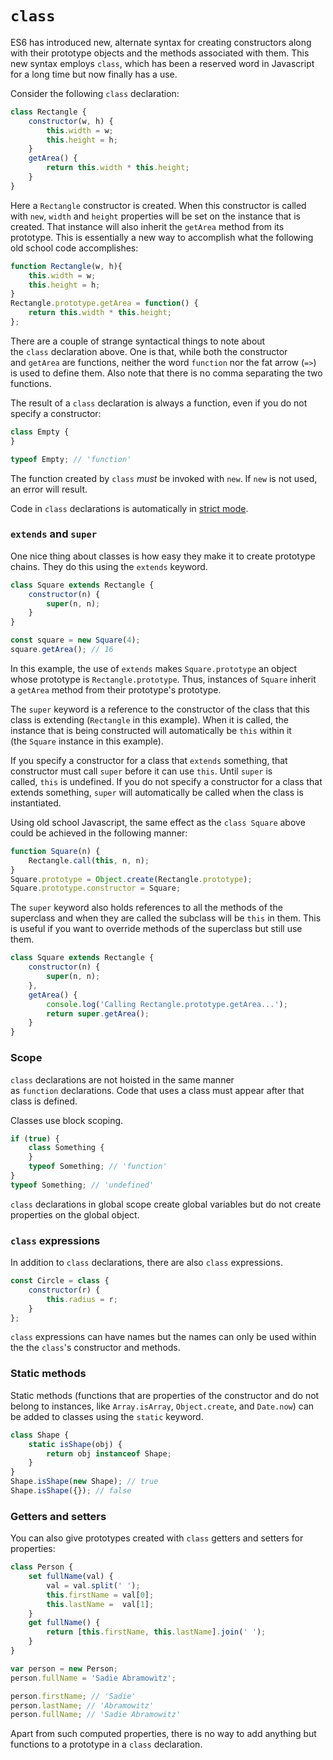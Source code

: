 # `class`

ES6 has introduced new, alternate syntax for creating constructors along with their prototype objects and the methods associated with them. This new syntax employs `class`, which has been a reserved word in Javascript for a long time but now finally has a use.

Consider the following `class` declaration:

```js
class Rectangle {
    constructor(w, h) {
        this.width = w;
        this.height = h;
    }
    getArea() {
        return this.width * this.height;
    }
}
```

Here a `Rectangle` constructor is created. When this constructor is called with `new`, `width` and `height` properties will be set on the instance that is created. That instance will also inherit the `getArea` method from its prototype. This is essentially a new way to accomplish what the following old school code accomplishes:

```js
function Rectangle(w, h){
    this.width = w;
    this.height = h;
}
Rectangle.prototype.getArea = function() {
    return this.width * this.height;
};
```

There are a couple of strange syntactical things to note about the `class` declaration above. One is that, while both the constructor and `getArea` are functions, neither the word `function` nor the fat arrow (`=>`) is used to define them. Also note that there is no comma separating the two functions.

The result of a `class` declaration is always a function, even if you do not specify a constructor:

```js
class Empty {
}

typeof Empty; // 'function'
```

The function created by `class` _must_ be invoked with `new`. If `new` is not used, an error will result.

Code in `class` declarations is automatically in [strict mode](https://developer.mozilla.org/en-US/docs/Web/JavaScript/Reference/Strict_mode).

### `extends` and `super`

One nice thing about classes is how easy they make it to create prototype chains. They do this using the `extends` keyword.

```js
class Square extends Rectangle {
    constructor(n) {
        super(n, n);
    }
}

const square = new Square(4);
square.getArea(); // 16
```

In this example, the use of `extends` makes `Square.prototype` an object whose prototype is `Rectangle.prototype`. Thus, instances of `Square` inherit a `getArea` method from their prototype's prototype.

The `super` keyword is a reference to the constructor of the class that this class is extending (`Rectangle` in this example). When it is called, the instance that is being constructed will automatically be `this` within it (the `Square` instance in this example).

If you specify a constructor for a class that `extends` something, that constructor must call `super` before it can use `this`. Until `super` is called, `this` is undefined. If you do not specify a constructor for a class that extends something, `super` will automatically be called when the class is instantiated.

Using old school Javascript, the same effect as the `class Square` above could be achieved in the following manner:

```js
function Square(n) {
    Rectangle.call(this, n, n);
}
Square.prototype = Object.create(Rectangle.prototype);
Square.prototype.constructor = Square;
```

The `super` keyword also holds references to all the methods of the superclass and when they are called the subclass will be `this` in them. This is useful if you want to override methods of the superclass but still use them.

```js
class Square extends Rectangle {
    constructor(n) {
        super(n, n);
    },
    getArea() {
        console.log('Calling Rectangle.prototype.getArea...');
        return super.getArea();
    }
}
```

### Scope

`class` declarations are not hoisted in the same manner as `function` declarations. Code that uses a class must appear after that class is defined.

Classes use block scoping.

```js
if (true) {
    class Something {
    }
    typeof Something; // 'function'
}
typeof Something; // 'undefined'
```

`class` declarations in global scope create global variables but do not create properties on the global object.

### `class` expressions

In addition to `class` declarations, there are also `class` expressions.

```js
const Circle = class {
    constructor(r) {
        this.radius = r;
    }
};
```

`class` expressions can have names but the names can only be used within the the `class`'s constructor and methods.

### Static methods

Static methods (functions that are properties of the constructor and do not belong to instances, like `Array.isArray`, `Object.create`, and `Date.now`) can be added to classes using the `static` keyword.

```js
class Shape {
    static isShape(obj) {
        return obj instanceof Shape;
    }
}
Shape.isShape(new Shape); // true
Shape.isShape({}); // false
```

### Getters and setters

You can also give prototypes created with `class` getters and setters for properties:

```js
class Person {
    set fullName(val) {
        val = val.split(' ');
        this.firstName = val[0];
        this.lastName =  val[1];
    }
    get fullName() {
        return [this.firstName, this.lastName].join(' ');
    }
}

var person = new Person;
person.fullName = 'Sadie Abramowitz';

person.firstName; // 'Sadie'
person.lastName; // 'Abramowitz'
person.fullName; // 'Sadie Abramowitz'
```

Apart from such computed properties, there is no way to add anything but functions to a prototype in a `class` declaration.